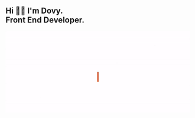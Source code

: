 
<h2>Hi 👋🏻 I'm Dovy.<br>Front End Developer.</h2>

<img src="https://github.com/justdovy/justdovy/blob/main/banner_execute.gif" width="500px">


